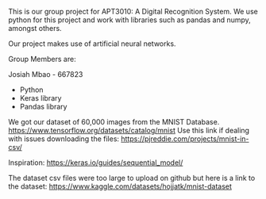 This is our group project for APT3010: A Digital Recognition System. We use python for this project and work with libraries such as pandas and numpy, amongst others.

Our project makes use of artificial neural networks.

Group Members are:

Josiah Mbao - 667823

- Python
- Keras library
- Pandas library


We got our dataset of 60,000 images from the MNIST Database.
https://www.tensorflow.org/datasets/catalog/mnist
Use this link if dealing with issues downloading the files:
https://pjreddie.com/projects/mnist-in-csv/

Inspiration:
https://keras.io/guides/sequential_model/

The dataset csv files were too large to upload on github but here is a link to the dataset:
https://www.kaggle.com/datasets/hojjatk/mnist-dataset
